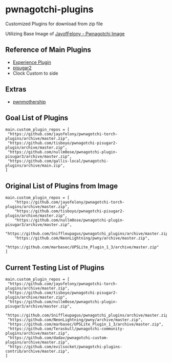 # pwnagotchi-plugins

Customized Plugins for download from zip file

Utilizing Base Image of [JayofFelony - Pwnagotchi Image](https://github.com/jayofelony/pwnagotchi)

## Reference of Main Plugins

- [Experience Plugin](https://github.com/GaelicThunder/Experience-Plugin-Pwnagotchi)
- [pisugar2](https://github.com/tisboyo/pwnagotchi-pisugar2-plugin)
- Clock Custom to side
  
## Extras

- [pwnmothership](https://github.com/ad/pwnmothership)


## Goal List of Plugins
```
main.custom_plugin_repos = [
 "https://github.com/jayofelony/pwnagotchi-torch-plugins/archive/master.zip",
 "https://github.com/tisboyo/pwnagotchi-pisugar2-plugin/archive/master.zip",
 "https://github.com/nullm0ose/pwnagotchi-plugin-pisugar3/archive/master.zip",
 "https://github.com/gallis-local/pwnagotchi-plugins/archive/main.zip",
]
```

## Original List of Plugins from Image

```
main.custom_plugin_repos = [
    "https://github.com/jayofelony/pwnagotchi-torch-plugins/archive/master.zip",
    "https://github.com/tisboyo/pwnagotchi-pisugar2-plugin/archive/master.zip",
    "https://github.com/nullm0ose/pwnagotchi-plugin-pisugar3/archive/master.zip",
    "https://github.com/Sniffleupagus/pwnagotchi_plugins/archive/master.zip",
    "https://github.com/NeonLightning/pwny/archive/master.zip",
    "https://github.com/marbasec/UPSLite_Plugin_1_3/archive/master.zip"
]
```

## Current Testing List of Plugins

```
main.custom_plugin_repos = [
 "https://github.com/jayofelony/pwnagotchi-torch-plugins/archive/master.zip",
 "https://github.com/tisboyo/pwnagotchi-pisugar2-plugin/archive/master.zip",
 "https://github.com/nullm0ose/pwnagotchi-plugin-pisugar3/archive/master.zip",
 "https://github.com/Sniffleupagus/pwnagotchi_plugins/archive/master.zip",
 "https://github.com/NeonLightning/pwny/archive/master.zip",
 "https://github.com/marbasec/UPSLite_Plugin_1_3/archive/master.zip",
 "https://github.com/Teraskull/pwnagotchi-community-plugins/archive/master.zip",
 "https://github.com/dadav/pwnagotchi-custom-plugins/archive/master.zip",
 "https://github.com/evilsocket/pwnagotchi-plugins-contrib/archive/master.zip",
]
```





